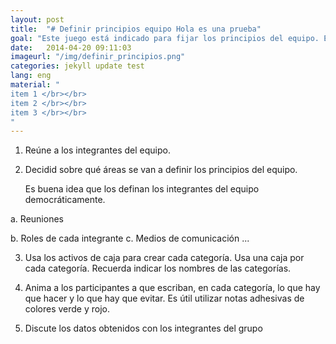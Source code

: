 ```yaml
---
layout: post
title:  "# Definir principios equipo Hola es una prueba"
goal: "Este juego está indicado para fijar los principios del equipo. Esta actividad incentiva a los integrantes del equipo a que hagan un debate para definir los principios del equipo de una forma democrática."
date:   2014-04-20 09:11:03
imageurl: "/img/definir_principios.png"
categories: jekyll update test
lang: eng
material: "
item 1 </br></br>
item 2 </br></br>
item 3 </br></br>
"
---
```


1. Reúne a los integrantes del equipo.


2. Decidid sobre qué áreas se van a definir los principios del equipo.


    Es buena idea que los definan los integrantes del equipo democráticamente.

a. Reuniones

b. Roles de cada integrante c. Medios de comunicación
...


3. Usa los activos de caja para crear cada categoría. Usa una caja por
cada categoría. Recuerda indicar los nombres de las categorías.


4. Anima a los participantes a que escriban, en cada categoría, lo
que hay que hacer y lo que hay que evitar. Es útil utilizar notas
adhesivas de colores verde y rojo.


5. Discute los datos obtenidos con los integrantes del grupo
